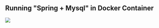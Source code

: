 ## Running "Spring + Mysql" in Docker Container
<a herf="https://lilac-freeze-4ae.notion.site/spring-mysql-docker-b2829686eb704587915ae2d927427ffe"><img src="https://img.shields.io/badge/Notion-000000?style=flat-square&logo=Notion&&logoColor=white"/></a>
